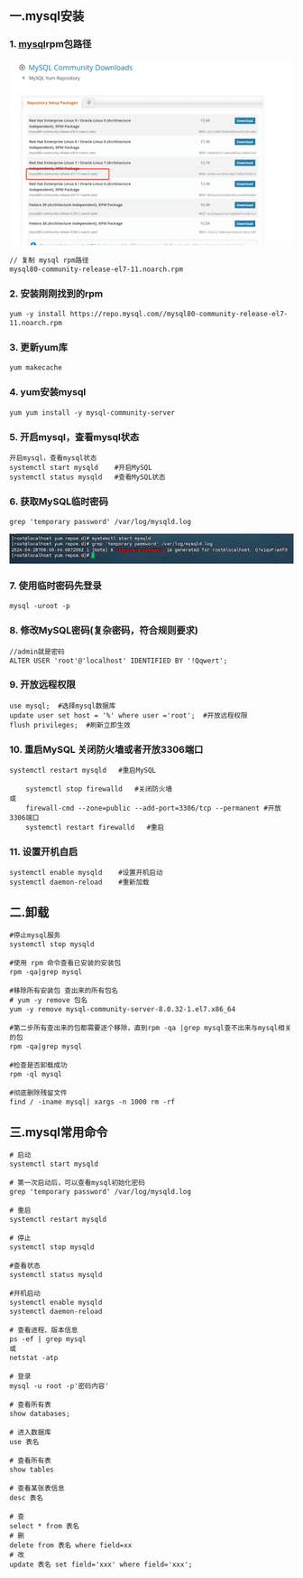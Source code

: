 

## 一.mysql安装

### 1. [mysql](https://dev.mysql.com/downloads/repo/yum/)rpm包路径
![获取MySQL临时密码](../img/hyper/mysql1.png)
```
// 复制 mysql rpm路径 
mysql80-community-release-el7-11.noarch.rpm
```
### 2. 安装刚刚找到的rpm
```
yum -y install https://repo.mysql.com//mysql80-community-release-el7-11.noarch.rpm
```

### 3. 更新yum库
```
yum makecache
```

### 4. yum安装mysql
```
yum yum install -y mysql-community-server
```

### 5. 开启mysql，查看mysql状态
```
开启mysql，查看mysql状态
systemctl start mysqld    #开启MySQL
systemctl status mysqld   #查看MySQL状态
```

### 6. 获取MySQL临时密码
```
grep 'temporary password' /var/log/mysqld.log
```
![获取MySQL临时密码](../img/hyper/5.jpg)


### 7. 使用临时密码先登录
```
mysql -uroot -p
```
### 8. 修改MySQL密码(复杂密码，符合规则要求)
```
//admin就是密码
ALTER USER 'root'@'localhost' IDENTIFIED BY '!Qqwert'; 
```

### 9. 开放远程权限
```
use mysql;  #选择mysql数据库
update user set host = '%' where user ='root';  #开放远程权限
flush privileges;  #刷新立即生效
```

### 10. 重启MySQL 关闭防火墙或者开放3306端口
```
systemctl restart mysqld   #重启MySQL

    systemctl stop firewalld   #关闭防火墙 
或
    firewall-cmd --zone=public --add-port=3306/tcp --permanent #开放3306端口
    systemctl restart firewalld   #重启
```

### 11. 设置开机自启
```
systemctl enable mysqld    #设置开机启动            
systemctl daemon-reload    #重新加载
```


## 二.卸载
```
#停止mysql服务
systemctl stop mysqld  

#使用 rpm 命令查看已安装的安装包
rpm -qa|grep mysql 

#移除所有安装包 查出来的所有包名
# yum -y remove 包名
yum -y remove mysql-community-server-8.0.32-1.el7.x86_64 

#第二步所有查出来的包都需要逐个移除，直到rpm -qa |grep mysql查不出来与mysql相关的包
rpm -qa|grep mysql

#检查是否卸载成功
rpm -ql mysql

#彻底删除残留文件
find / -iname mysql| xargs -n 1000 rm -rf
```


## 三.mysql常用命令
```
# 启动
systemctl start mysqld

# 第一次启动后，可以查看mysql初始化密码
grep 'temporary password' /var/log/mysqld.log

# 重启
systemctl restart mysqld

# 停止
systemctl stop mysqld

#查看状态
systemctl status mysqld

#开机启动
systemctl enable mysqld
systemctl daemon-reload

# 查看进程、版本信息
ps -ef | grep mysql
或
netstat -atp

# 登录
mysql -u root -p'密码内容'

# 查看所有表
show databases;

# 进入数据库
use 表名

# 查看所有表
show tables

# 查看某张表信息
desc 表名

# 查
select * from 表名
# 删
delete from 表名 where field=xx
# 改
update 表名 set field='xxx' where field='xxx';
```










